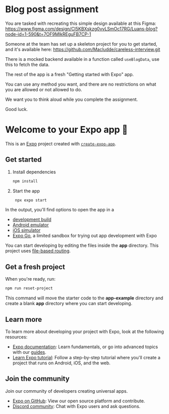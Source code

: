 # Blog post assignment

You are tasked with recreating this simple design available at this Figma: https://www.figma.com/design/Cl5KBXskzg0vvLSmOc17RG/Luans-blog?node-id=1-590&t=7OF9MIkREguFB7CP-1

Someone at the team has set up a skeleton project for you to get started, and it's available here: https://github.com/Macludde/careless-interview.git

There is a mocked backend available in a function called `useBlogData`, use this to fetch the data.

The rest of the app is a fresh "Getting started with Expo" app.

You can use any method you want, and there are no restrictions on what you are allowed or not allowed to do.

We want you to think aloud while you complete the assignment.

Good luck.

# Welcome to your Expo app 👋

This is an [Expo](https://expo.dev) project created with [`create-expo-app`](https://www.npmjs.com/package/create-expo-app).

## Get started

1. Install dependencies

   ```bash
   npm install
   ```

2. Start the app

   ```bash
    npx expo start
   ```

In the output, you'll find options to open the app in a

- [development build](https://docs.expo.dev/develop/development-builds/introduction/)
- [Android emulator](https://docs.expo.dev/workflow/android-studio-emulator/)
- [iOS simulator](https://docs.expo.dev/workflow/ios-simulator/)
- [Expo Go](https://expo.dev/go), a limited sandbox for trying out app development with Expo

You can start developing by editing the files inside the **app** directory. This project uses [file-based routing](https://docs.expo.dev/router/introduction).

## Get a fresh project

When you're ready, run:

```bash
npm run reset-project
```

This command will move the starter code to the **app-example** directory and create a blank **app** directory where you can start developing.

## Learn more

To learn more about developing your project with Expo, look at the following resources:

- [Expo documentation](https://docs.expo.dev/): Learn fundamentals, or go into advanced topics with our [guides](https://docs.expo.dev/guides).
- [Learn Expo tutorial](https://docs.expo.dev/tutorial/introduction/): Follow a step-by-step tutorial where you'll create a project that runs on Android, iOS, and the web.

## Join the community

Join our community of developers creating universal apps.

- [Expo on GitHub](https://github.com/expo/expo): View our open source platform and contribute.
- [Discord community](https://chat.expo.dev): Chat with Expo users and ask questions.
